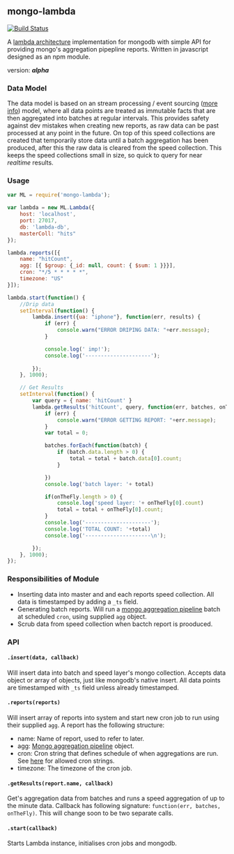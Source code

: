 mongo-lambda
-------------

[![Build Status](https://travis-ci.org/smaxwellstewart/mongo-lambda.svg?branch=master)](https://travis-ci.org/smaxwellstewart/mongo-lambda)

A [lambda architecture](http://www.manning.com/marz/) implementation for mongodb with simple API for providing mongo's aggregation pipepline reports. Written in javascript designed as an npm module.

version: ***alpha***

### Data Model

The data model is based on an stream processing / event sourcing ([more info](http://blog.confluent.io/2015/01/29/making-sense-of-stream-processing/)) model, where all data points are treated as immutable facts that are then aggregated into batches at regular intervals. This provides safety against dev mistakes when creating new reports, as raw data can be past processed at any point in the future. On top of this speed collections are created that temporarily store data until a batch aggregation has been produced, after this the raw data is cleared from the speed collection. This keeps the speed collections small in size, so quick to query for near *realtime* results.

### Usage

```js
var ML = require('mongo-lambda');

var lambda = new ML.Lambda({
    host: 'localhost',
    port: 27017,
    db: 'lambda-db',
    masterColl: "hits"
});

lambda.reports([{
    name: "hitCount",
    agg: [{ $group: {_id: null, count: { $sum: 1 }}}],
    cron: "*/5 * * * * *",
    timezone: "US"
}]);

lambda.start(function() {
    //Drip data
    setInterval(function() {
        lambda.insert({ua: "iphone"}, function(err, results) {
            if (err) {
                console.warn("ERROR DRIPING DATA: "+err.message);
            }

            console.log(' imp!');
            console.log('---------------------');
            
        });
    }, 1000);

    // Get Results
    setInterval(function() {
        var query = { name: 'hitCount' }
        lambda.getResults('hitCount', query, function(err, batches, onTheFly) {
            if (err) {
                console.warn("ERROR GETTING REPORT: "+err.message);
            }
            var total = 0;

            batches.forEach(function(batch) {
                if (batch.data.length > 0) {
                    total = total + batch.data[0].count;
                }

            })
            console.log('batch layer: '+ total)

            if(onTheFly.length > 0) {
                console.log('speed layer: '+ onTheFly[0].count)
                total = total + onTheFly[0].count;
            }
            console.log('---------------------');
            console.log('TOTAL COUNT: '+total)
            console.log('---------------------\n');

        });
    }, 1000);
});
```

### Responsibilities of Module

 - Inserting data into master and and each reports speed collection. All data is timestamped by adding a  `_ts` field.
 - Generating batch reports. Will run a [mongo aggregation pipeline](http://docs.mongodb.org/manual/core/aggregation-pipeline/) batch at scheduled `cron`, using supplied `agg` object.
 - Scrub data from speed collection when bactch report is prooduced.

### API

#### `.insert(data, callback)`

Will insert data into batch and speed layer's mongo collection. Accepts data object or array of objects, just like mongodb's native insert. All data points are timestamped with `_ts` field unless already timestamped.

#### `.reports(reports)`

Will insert array of reports into system and start new cron job to run using their supplied `agg`. A report has the following structure:

- name: Name of report, used to refer to later.
- agg: [Mongo aggregation pipeline](http://docs.mongodb.org/manual/core/aggregation-pipeline/) object.
- cron: Cron string that defines schedule of when aggregations are run. See [here](https://www.npmjs.com/package/cron) for allowed cron strings.
- timezone: The timezone of the cron job.

#### `.getResults(report.name, callback)`

Get's aggregation data from batches and runs a speed aggregation of up to the minute data. Callback has following signature: `function(err, batches, onTheFly)`. This will change soon to be two separate calls.

#### `.start(callback)`

Starts Lambda instance, initialises cron jobs and mongodb.


